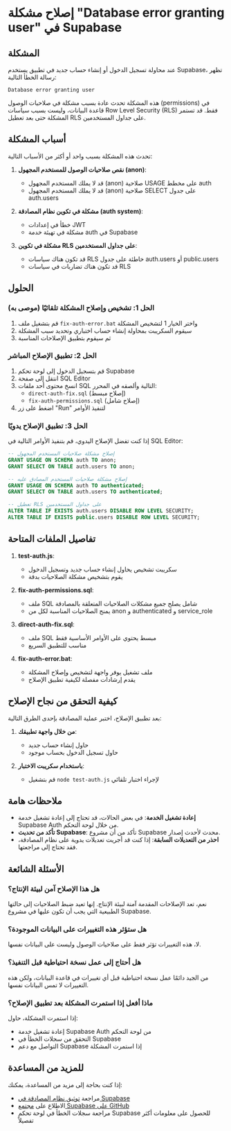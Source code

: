 # إصلاح مشكلة "Database error granting user" في Supabase

## المشكلة

عند محاولة تسجيل الدخول أو إنشاء حساب جديد في تطبيق يستخدم Supabase، تظهر رسالة الخطأ التالية:

```
Database error granting user
```

هذه المشكلة تحدث عادة بسبب مشكلة في صلاحيات الوصول (permissions) في قاعدة البيانات، وليست بسبب سياسات Row Level Security (RLS) فقط. قد تستمر المشكلة حتى بعد تعطيل RLS على جداول المستخدمين.

## أسباب المشكلة

تحدث هذه المشكلة بسبب واحد أو أكثر من الأسباب التالية:

1. **نقص صلاحيات الوصول للمستخدم المجهول (anon)**:
   - قد لا يملك المستخدم المجهول (anon) صلاحية USAGE على مخطط auth
   - قد لا يملك المستخدم المجهول (anon) صلاحية SELECT على جدول auth.users

2. **مشكلة في تكوين نظام المصادقة (auth system)**:
   - خطأ في إعدادات JWT
   - مشكلة في تهيئة خدمة auth في Supabase

3. **مشكلة في تكوين RLS على جداول المستخدمين**:
   - قد تكون هناك سياسات RLS خاطئة على جدول auth.users أو public.users
   - قد تكون هناك تضاربات في سياسات RLS

## الحلول

### الحل 1: تشخيص وإصلاح المشكلة تلقائيًا (موصى به)

1. قم بتشغيل ملف `fix-auth-error.bat` واختر الخيار 1 لتشخيص المشكلة
2. سيقوم السكريبت بمحاولة إنشاء حساب اختباري وتحديد سبب المشكلة
3. ثم سيقوم بتطبيق الإصلاحات المناسبة

### الحل 2: تطبيق الإصلاح المباشر

1. قم بتسجيل الدخول إلى لوحة تحكم Supabase
2. انتقل إلى صفحة SQL Editor
3. انسخ محتوى أحد ملفات SQL التالية وألصقه في المحرر:
   - `direct-auth-fix.sql` (إصلاح مبسط)
   - `fix-auth-permissions.sql` (إصلاح شامل)
4. اضغط على زر "Run" لتنفيذ الأوامر

### الحل 3: تطبيق الإصلاح يدويًا

إذا كنت تفضل الإصلاح اليدوي، قم بتنفيذ الأوامر التالية في SQL Editor:

```sql
-- إصلاح مشكلة صلاحيات المستخدم المجهول
GRANT USAGE ON SCHEMA auth TO anon;
GRANT SELECT ON TABLE auth.users TO anon;

-- إصلاح مشكلة صلاحيات المستخدم المصادق عليه
GRANT USAGE ON SCHEMA auth TO authenticated;
GRANT SELECT ON TABLE auth.users TO authenticated;

-- تعطيل RLS على جداول المستخدمين
ALTER TABLE IF EXISTS auth.users DISABLE ROW LEVEL SECURITY;
ALTER TABLE IF EXISTS public.users DISABLE ROW LEVEL SECURITY;
```

## تفاصيل الملفات المتاحة

1. **test-auth.js**:
   - سكريبت تشخيص يحاول إنشاء حساب جديد وتسجيل الدخول
   - يقوم بتشخيص مشكلة الصلاحيات بدقة

2. **fix-auth-permissions.sql**:
   - ملف SQL شامل يصلح جميع مشكلات الصلاحيات المتعلقة بالمصادقة
   - يمنح الصلاحيات المناسبة لكل من anon و authenticated و service_role

3. **direct-auth-fix.sql**:
   - ملف SQL مبسط يحتوي على الأوامر الأساسية فقط
   - مناسب للتطبيق السريع

4. **fix-auth-error.bat**:
   - ملف تشغيل يوفر واجهة لتشخيص وإصلاح المشكلة
   - يقدم إرشادات مفصلة لكيفية تطبيق الإصلاح

## كيفية التحقق من نجاح الإصلاح

بعد تطبيق الإصلاح، اختبر عملية المصادقة بإحدى الطرق التالية:

1. **من خلال واجهة تطبيقك**:
   - حاول إنشاء حساب جديد
   - حاول تسجيل الدخول بحساب موجود

2. **باستخدام سكريبت الاختبار**:
   - قم بتشغيل `node test-auth.js` لإجراء اختبار تلقائي

## ملاحظات هامة

- **إعادة تشغيل الخدمة**: في بعض الحالات، قد تحتاج إلى إعادة تشغيل خدمة Supabase Auth من خلال لوحة التحكم.
- **تأكد من تحديث Supabase**: تأكد من أن مشروع Supabase محدث لأحدث إصدار.
- **احذر من التعديلات السابقة**: إذا كنت قد أجريت تعديلات يدوية على نظام المصادقة، فقد تحتاج إلى مراجعتها.

## الأسئلة الشائعة

### هل هذا الإصلاح آمن لبيئة الإنتاج؟
نعم، تعد الإصلاحات المقدمة آمنة لبيئة الإنتاج. إنها تعيد ضبط الصلاحيات إلى حالتها الطبيعية التي يجب أن تكون عليها في مشروع Supabase.

### هل ستؤثر هذه التغييرات على البيانات الموجودة؟
لا، هذه التغييرات تؤثر فقط على صلاحيات الوصول وليست على البيانات نفسها.

### هل أحتاج إلى عمل نسخة احتياطية قبل التنفيذ؟
من الجيد دائمًا عمل نسخة احتياطية قبل أي تغييرات في قاعدة البيانات، ولكن هذه التغييرات لا تمس البيانات نفسها.

### ماذا أفعل إذا استمرت المشكلة بعد تطبيق الإصلاح؟
إذا استمرت المشكلة، حاول:
- إعادة تشغيل خدمة Supabase Auth من لوحة التحكم
- التحقق من سجلات الخطأ في Supabase
- التواصل مع دعم Supabase إذا استمرت المشكلة

## للمزيد من المساعدة

إذا كنت بحاجة إلى مزيد من المساعدة، يمكنك:
- مراجعة [توثيق نظام المصادقة في Supabase](https://supabase.com/docs/guides/auth)
- الاطلاع على [مجتمع Supabase على GitHub](https://github.com/supabase/supabase/discussions)
- مراجعة سجلات الخطأ في لوحة تحكم Supabase للحصول على معلومات أكثر تفصيلاً 